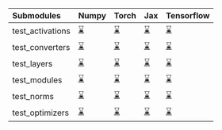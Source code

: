 | Submodules       | Numpy                                                                                                                           | Torch                                                                                                                           | Jax                                                                                                                             | Tensorflow                                                                                                                      |
|:-----------------|:--------------------------------------------------------------------------------------------------------------------------------|:--------------------------------------------------------------------------------------------------------------------------------|:--------------------------------------------------------------------------------------------------------------------------------|:--------------------------------------------------------------------------------------------------------------------------------|
| test_activations | <a href="https://github.com/unifyai/ivy/runs/7921808369?check_suite_focus=true" rel="noopener noreferrer" target="_blank">⌛</a> | <a href="https://github.com/unifyai/ivy/runs/7921809390?check_suite_focus=true" rel="noopener noreferrer" target="_blank">⌛</a> | <a href="https://github.com/unifyai/ivy/runs/7921810095?check_suite_focus=true" rel="noopener noreferrer" target="_blank">⌛</a> | <a href="https://github.com/unifyai/ivy/runs/7921810859?check_suite_focus=true" rel="noopener noreferrer" target="_blank">⌛</a> |
| test_converters  | <a href="https://github.com/unifyai/ivy/runs/7921808550?check_suite_focus=true" rel="noopener noreferrer" target="_blank">⌛</a> | <a href="https://github.com/unifyai/ivy/runs/7921809516?check_suite_focus=true" rel="noopener noreferrer" target="_blank">⌛</a> | <a href="https://github.com/unifyai/ivy/runs/7921810211?check_suite_focus=true" rel="noopener noreferrer" target="_blank">⌛</a> | <a href="https://github.com/unifyai/ivy/runs/7921810984?check_suite_focus=true" rel="noopener noreferrer" target="_blank">⌛</a> |
| test_layers      | <a href="https://github.com/unifyai/ivy/runs/7921808696?check_suite_focus=true" rel="noopener noreferrer" target="_blank">⌛</a> | <a href="https://github.com/unifyai/ivy/runs/7921809625?check_suite_focus=true" rel="noopener noreferrer" target="_blank">⌛</a> | <a href="https://github.com/unifyai/ivy/runs/7921810328?check_suite_focus=true" rel="noopener noreferrer" target="_blank">⌛</a> | <a href="https://github.com/unifyai/ivy/runs/7921811089?check_suite_focus=true" rel="noopener noreferrer" target="_blank">⌛</a> |
| test_modules     | <a href="https://github.com/unifyai/ivy/runs/7921808843?check_suite_focus=true" rel="noopener noreferrer" target="_blank">⌛</a> | <a href="https://github.com/unifyai/ivy/runs/7921809744?check_suite_focus=true" rel="noopener noreferrer" target="_blank">⌛</a> | <a href="https://github.com/unifyai/ivy/runs/7921810498?check_suite_focus=true" rel="noopener noreferrer" target="_blank">⌛</a> | <a href="https://github.com/unifyai/ivy/runs/7921811194?check_suite_focus=true" rel="noopener noreferrer" target="_blank">⌛</a> |
| test_norms       | <a href="https://github.com/unifyai/ivy/runs/7921808969?check_suite_focus=true" rel="noopener noreferrer" target="_blank">⌛</a> | <a href="https://github.com/unifyai/ivy/runs/7921809860?check_suite_focus=true" rel="noopener noreferrer" target="_blank">⌛</a> | <a href="https://github.com/unifyai/ivy/runs/7921810624?check_suite_focus=true" rel="noopener noreferrer" target="_blank">⌛</a> | <a href="https://github.com/unifyai/ivy/runs/7921811332?check_suite_focus=true" rel="noopener noreferrer" target="_blank">⌛</a> |
| test_optimizers  | <a href="https://github.com/unifyai/ivy/runs/7921809111?check_suite_focus=true" rel="noopener noreferrer" target="_blank">⌛</a> | <a href="https://github.com/unifyai/ivy/runs/7921809977?check_suite_focus=true" rel="noopener noreferrer" target="_blank">⌛</a> | <a href="https://github.com/unifyai/ivy/runs/7921810738?check_suite_focus=true" rel="noopener noreferrer" target="_blank">⌛</a> | <a href="https://github.com/unifyai/ivy/runs/7921811469?check_suite_focus=true" rel="noopener noreferrer" target="_blank">⌛</a> |
